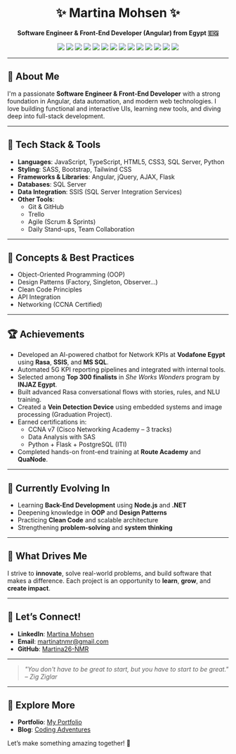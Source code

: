 <h1 align="center">✨ Martina Mohsen ✨</h1>

<p align="center">
  <strong>Software Engineer & Front-End Developer (Angular) from Egypt 🇪🇬</strong>
</p>

<p align="center">
  <!-- Tech badges -->
  <img src="https://img.shields.io/badge/HTML5-E34F26?style=for-the-badge&logo=html5&logoColor=white" />
  <img src="https://img.shields.io/badge/CSS3-1572B6?style=for-the-badge&logo=css3&logoColor=white" />
  <img src="https://img.shields.io/badge/JavaScript-F7DF1E?style=for-the-badge&logo=javascript&logoColor=black" />
  <img src="https://img.shields.io/badge/TypeScript-3178C6?style=for-the-badge&logo=typescript&logoColor=white" />
  <img src="https://img.shields.io/badge/Angular-DD0031?style=for-the-badge&logo=angular&logoColor=white" />
  <img src="https://img.shields.io/badge/SASS-CC6699?style=for-the-badge&logo=sass&logoColor=white" />
  <img src="https://img.shields.io/badge/Bootstrap-563D7C?style=for-the-badge&logo=bootstrap&logoColor=white" />
  <img src="https://img.shields.io/badge/Tailwind_CSS-38B2AC?style=for-the-badge&logo=tailwind-css&logoColor=white" />
  <img src="https://img.shields.io/badge/Python-3776AB?style=for-the-badge&logo=python&logoColor=white" />
  <img src="https://img.shields.io/badge/Node.js-339933?style=for-the-badge&logo=nodedotjs&logoColor=white" />
  <img src="https://img.shields.io/badge/.NET-512BD4?style=for-the-badge&logo=dotnet&logoColor=white" />
  <img src="https://img.shields.io/badge/SQL_Server-CC2927?style=for-the-badge&logo=microsoftsqlserver&logoColor=white" />
  <img src="https://img.shields.io/badge/Git-F05032?style=for-the-badge&logo=git&logoColor=white" />
  <img src="https://img.shields.io/badge/GitHub-181717?style=for-the-badge&logo=github&logoColor=white" />
</p>

---

## 👋 About Me

I'm a passionate **Software Engineer & Front-End Developer** with a strong foundation in Angular, data automation, and modern web technologies. I love building functional and interactive UIs, learning new tools, and diving deep into full-stack development.

---

## 🚀 Tech Stack & Tools

- **Languages**: JavaScript, TypeScript, HTML5, CSS3, SQL Server, Python  
- **Styling**: SASS, Bootstrap, Tailwind CSS  
- **Frameworks & Libraries**: Angular, jQuery, AJAX, Flask  
- **Databases**: SQL Server  
- **Data Integration**: SSIS (SQL Server Integration Services)  
- **Other Tools**:
  - Git & GitHub  
  - Trello  
  - Agile (Scrum & Sprints)  
  - Daily Stand-ups, Team Collaboration  

---

## 🧠 Concepts & Best Practices

- Object-Oriented Programming (OOP)  
- Design Patterns (Factory, Singleton, Observer...)  
- Clean Code Principles  
- API Integration  
- Networking (CCNA Certified)  

---

## 🏆 Achievements

- Developed an AI-powered chatbot for Network KPIs at **Vodafone Egypt** using **Rasa**, **SSIS**, and **MS SQL**.  
- Automated 5G KPI reporting pipelines and integrated with internal tools.  
- Selected among **Top 300 finalists** in *She Works Wonders* program by **INJAZ Egypt**.  
- Built advanced Rasa conversational flows with stories, rules, and NLU training.  
- Created a **Vein Detection Device** using embedded systems and image processing (Graduation Project).  
- Earned certifications in:
  - CCNA v7 (Cisco Networking Academy – 3 tracks)  
  - Data Analysis with SAS  
  - Python + Flask + PostgreSQL (ITI)  
- Completed hands-on front-end training at **Route Academy** and **QuaNode**.

---

## 🌱 Currently Evolving In

- Learning **Back-End Development** using **Node.js** and **.NET**  
- Deepening knowledge in **OOP** and **Design Patterns**  
- Practicing **Clean Code** and scalable architecture  
- Strengthening **problem-solving** and **system thinking**  

---

## 🎯 What Drives Me

I strive to **innovate**, solve real-world problems, and build software that makes a difference. Each project is an opportunity to **learn**, **grow**, and **create impact**.

---

## 💬 Let’s Connect!

- **LinkedIn**: [Martina Mohsen](https://www.linkedin.com/in/martina-mohsen-b394a0291)  
- **Email**: martinatnmr@gmail.com  
- **GitHub**: [Martina26-NMR](https://github.com/Martina26-NMR)

---

> *"You don't have to be great to start, but you have to start to be great." – Zig Ziglar*

---

## 🌟 Explore More

- **Portfolio**: [My Portfolio](#)  
- **Blog**: [Coding Adventures](#)  

Let’s make something amazing together! 🚀
